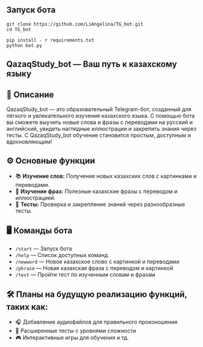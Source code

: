 ## Запуск бота

```
git clone https://github.com/LiAngelina/TG_bot.git
cd TG_bot
```

```
pip install - r requirements.txt 
python bot.py
```
## QazaqStudy_bot — Ваш путь к казахскому языку

## 📖 Описание
QazaqStudy_bot — это образовательный Telegram-бот, созданный для лёгкого и увлекательного изучения казахского языка. С помощью бота вы сможете выучить новые слова и фразы с переводами на русский и английский, увидеть наглядные иллюстрации и закрепить знания через тесты. С QazaqStudy_bot обучение становится простым, доступным и вдохновляющим!

## ⚙️ Основные функции
- 📚 **Изучение слов:** Получение новых казахских слов с картинками и переводами.
- 💬 **Изучение фраз:** Полезные казахские фразы с переводом и иллюстрацией.
- 📝 **Тесты:** Проверка и закрепление знаний через разнообразные тесты.

## 🖥️ Команды бота
- `/start` — Запуск бота
- `/help` — Список доступных команд
- `/newword` — Новое казахское слово с картинкой и переводами
- `/phrase` — Новая казахская фраза с переводом и картинкой
- `/test` — Пройти тест по изученным словам и фразам

## 🛠️ Планы на будущую реализацию функций, таких как:
- 🎧 Добавление аудиофайлов для правильного произношения
- 🧠 Расширенные тесты с уровнями сложности
- 🎮 Интерактивные игры для обучения и тд.


